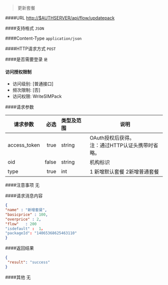 
> 更新套餐

####URL
<http://$AUTHSERVER/api/flow/updatepack>

####支持格式
`JSON`

####Content-Type
`application/json`

####HTTP请求方式
`POST`

####是否需要登录
`是`

#### 访问授权限制
* 访问级别: [普通接口]
* 频次限制: [否]
* 访问权限: WriteSIMPack


####请求参数

| 请求参数      |    必选 | 类型及范围  | 说明                                |
| ------------- | -------:| :---------- | ----------------------------------- |
| access_token  | true    | string      | OAuth授权后获得。</br>注：通过HTTP认证头携带时省略。 |
| oid           | false   | string      | 机构标识 |
| type    | true    | int  | 1 新增默认套餐  2新增普通套餐 |

####注意事项
无

####请求消息内容
``` JSON
{
"name" : "新增套餐",
"basicprice" : 100,  
"overprice" : 2, 
"flow"   : 200    
"isdefault" :  1，  
"packageId": "14065368625463110"
}

```

####返回结果
``` JSON
{
 "result": "success"
}
```
####其他
无
